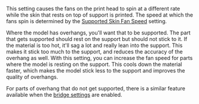 This setting causes the fans on the print head to spin at a different rate while the skin that rests on top of support is printed. The speed at which the fans spin is determined by the [Supported Skin Fan Speed](support_supported_skin_fan_speed.md) setting.

Where the model has overhangs, you'll want that to be supported. The part that gets supported should rest on the support but should not stick to it. If the material is too hot, it'll sag a lot and really lean into the support. This makes it stick too much to the support, and reduces the accuracy of the overhang as well. With this setting, you can increase the fan speed for parts where the model is resting on the support. This cools down the material faster, which makes the model stick less to the support and improves the quality of overhangs.

For parts of overhang that do not get supported, there is a similar feature available when the [bridge settings](bridge_settings_enabled.md) are enabled.